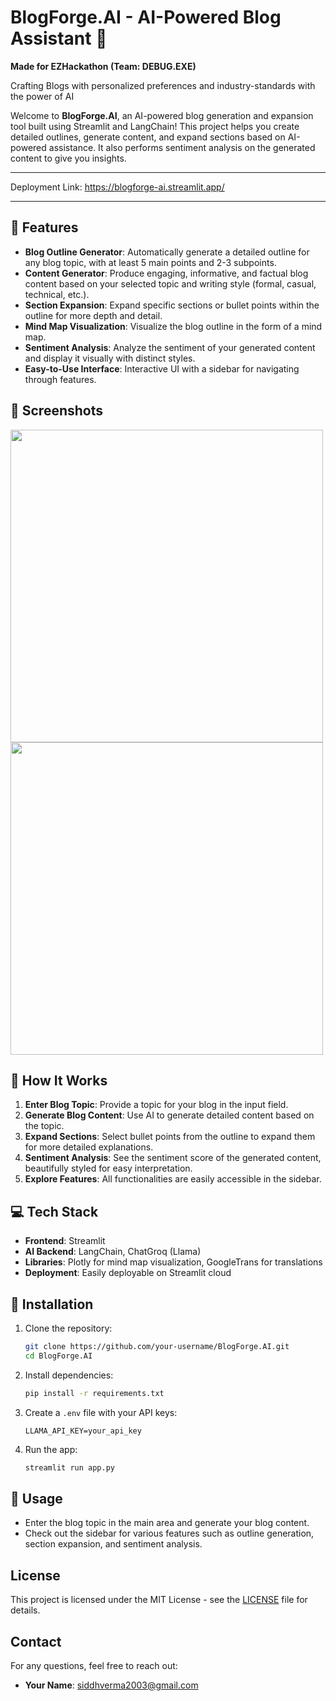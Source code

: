 # BlogForge.AI - AI-Powered Blog Assistant 📝

**Made for EZHackathon (Team: DEBUG.EXE)**

Crafting Blogs with personalized preferences and industry-standards with the power of AI

Welcome to **BlogForge.AI**, an AI-powered blog generation and expansion tool built using Streamlit and LangChain! This project helps you create detailed outlines, generate content, and expand sections based on AI-powered assistance. It also performs sentiment analysis on the generated content to give you insights.

---
Deployment Link: https://blogforge-ai.streamlit.app/

---

## 📌 Features

- **Blog Outline Generator**: Automatically generate a detailed outline for any blog topic, with at least 5 main points and 2-3 subpoints.
- **Content Generator**: Produce engaging, informative, and factual blog content based on your selected topic and writing style (formal, casual, technical, etc.).
- **Section Expansion**: Expand specific sections or bullet points within the outline for more depth and detail.
- **Mind Map Visualization**: Visualize the blog outline in the form of a mind map.
- **Sentiment Analysis**: Analyze the sentiment of your generated content and display it visually with distinct styles.
- **Easy-to-Use Interface**: Interactive UI with a sidebar for navigating through features.

## 📸 Screenshots

<img src="https://github.com/user-attachments/assets/b8f23054-db28-4508-82ee-d59b483a0c93?raw=true" width="500">
<img src="https://github.com/user-attachments/assets/844c9bbf-f1e4-4e26-883d-9d7c0cb418cd?raw=true" width="500">

## 📌 How It Works

1. **Enter Blog Topic**: Provide a topic for your blog in the input field.
2. **Generate Blog Content**: Use AI to generate detailed content based on the topic.
3. **Expand Sections**: Select bullet points from the outline to expand them for more detailed explanations.
4. **Sentiment Analysis**: See the sentiment score of the generated content, beautifully styled for easy interpretation.
5. **Explore Features**: All functionalities are easily accessible in the sidebar.

## 💻 Tech Stack

- **Frontend**: Streamlit
- **AI Backend**: LangChain, ChatGroq (Llama)
- **Libraries**: Plotly for mind map visualization, GoogleTrans for translations
- **Deployment**: Easily deployable on Streamlit cloud

## 📌 Installation

1. Clone the repository:
    ```bash
    git clone https://github.com/your-username/BlogForge.AI.git
    cd BlogForge.AI
    ```

2. Install dependencies:
    ```bash
    pip install -r requirements.txt
    ```

3. Create a `.env` file with your API keys:
    ```
    LLAMA_API_KEY=your_api_key
    ```

4. Run the app:
    ```bash
    streamlit run app.py
    ```

## 📝 Usage

- Enter the blog topic in the main area and generate your blog content.
- Check out the sidebar for various features such as outline generation, section expansion, and sentiment analysis.

## License

This project is licensed under the MIT License - see the [LICENSE](LICENSE) file for details.

## Contact

For any questions, feel free to reach out:

- **Your Name**: [siddhverma2003@gmail.com](mailto:siddhverma2003@gmailcom)


